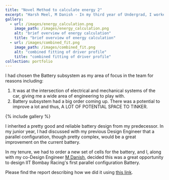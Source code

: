 ```yaml
---
title: "Novel Method to calculate energy 2"
excerpt: "Harsh Meel, M Danish - In my third year of Undergrad, I worked as a Mechanical Design Engineer for [IIT Bombay Racing](https://www.iitbracing.org/). The team builds a battery-run formula-style car from scratch in a year and competes at Formula Student UK, an international student competition, where we won the Design Event in 2021."
gallery:
  - url: /images/energy_calculation.png
    image_path: /images/energy_calculation.png
    alt: "brief overview of energy calculation"
    title: "brief overview of energy calculation"
  - url: /images/combined_fit.png
    image_path: /images/combined_fit.png
    alt: "combined fitting of driver profile"
    title: "combined fitting of driver profile"
collection: portfolio
---
```


I had chosen the Battery subsystem as my area of focus in the team for reasons including:

1. It was at the intersection of electrical and mechanical systems of the car, giving me a wide area of engineering to play with.
2. Battery subsystem had a big order coming up. There was a potential to improve a lot and thus, A LOT OF POTENTIAL SPACE TO TINKER.

{% include gallery %}

I inherited a pretty good and reliable battery design from my predecessor. In my junior year, I had discussed with my previous Design Engineer that a parallel configuration, though pretty complex, would be a great improvement on the current battery.

In my tenure, we had to order a new set of cells for the battery, and I, along with my co-Design Engineer [M Danish](https://www.linkedin.com/in/danish-m-444848198/), decided this was a great opportunity to design IIT Bombay Racing's first parallel configuration Battery.

Please find the report describing how we did it using [this link](https://harshmeel.github.io/files/Harsh_Energy_calculation_Summary.pdf).
